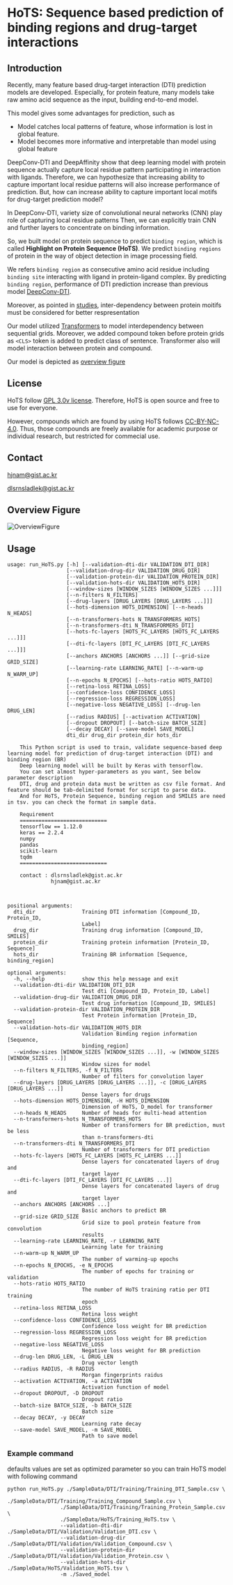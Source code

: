 # HoTS: Sequence based prediction of binding regions and drug-target interactions

## Introduction

Recently, many feature based drug-target interaction (DTI) prediction models are developed.
Especially, for protein feature, many models take raw amino acid sequence as the input, building end-to-end model.

This model gives some advantages for prediction, such as

  * Model catches local patterns of feature, whose information is lost in global feature. 
  * Model becomes more informative and interpretable than model using global feature

DeepConv-DTI and DeepAffinity show that deep learning model with protein sequence actually capture local residue pattern participating in interaction with ligands.
Therefore, we can hypothesize that increasing ability to capture important local residue patterns will also increase performance of prediction.
But, how can increase ability to capture important local motifs for drug-target prediction model?

In DeepConv-DTI, variety size of convolutional neural networks (CNN) play role of capturing local residue patterns
Then, we can explicitly train CNN and further layers to concentrate on binding information.

So, we built model on protein sequence to predict ``binding region``, which is called **Highlight on Protein Sequence (HoTS)**.
We predict ``binding regions`` of protein in the way of object detection in image processing field.

We refers ``binding region`` as consecutive amino acid residue including ``binding site`` interacting with ligand in protein-ligand complex.
By predicting ``binding region``, performance of DTI prediction increase than previous model [DeepConv-DTI](https://journals.plos.org/ploscompbiol/article?id=10.1371/journal.pcbi.1007129).

Moreover, as pointed in [studies](https://www.researchgate.net/publication/335085389_Improved_fragment_sampling_for_ab_initio_protein_structure_prediction_using_deep_neural_networks), inter-dependency between protein moitifs must be considered for better respresentation

Our model utilized [Transformers](https://arxiv.org/abs/1706.03762) to model interdependency between sequential grids.
Moreover, we added compound token before protein grids as ``<CLS>`` token is added to predict class of sentence. Transformer also will model interaction between protein and compound.

Our model is depicted as [overview figure](Figures/Fig_1.jpg)

## License


HoTS follow [GPL 3.0v license](LICENSE). Therefore, HoTS is open source and free to use for everyone.

However, compounds which are found by using HoTS follows [CC-BY-NC-4.0](CC-BY-NC-SA-4.0). Thus, those compounds are freely available for academic purpose or individual research, but restricted for commecial use.

## Contact

hjnam@gist.ac.kr

dlsrnsladlek@gist.ac.kr


## Overview Figure

![OverviewFigure](Figures/Fig_1.jpg)

## Usage

```
usage: run_HoTS.py [-h] [--validation-dti-dir VALIDATION_DTI_DIR]
                   [--validation-drug-dir VALIDATION_DRUG_DIR]
                   [--validation-protein-dir VALIDATION_PROTEIN_DIR]
                   [--validation-hots-dir VALIDATION_HOTS_DIR]
                   [--window-sizes [WINDOW_SIZES [WINDOW_SIZES ...]]]
                   [--n-filters N_FILTERS]
                   [--drug-layers [DRUG_LAYERS [DRUG_LAYERS ...]]]
                   [--hots-dimension HOTS_DIMENSION] [--n-heads N_HEADS]
                   [--n-transformers-hots N_TRANSFORMERS_HOTS]
                   [--n-transformers-dti N_TRANSFORMERS_DTI]
                   [--hots-fc-layers [HOTS_FC_LAYERS [HOTS_FC_LAYERS ...]]]
                   [--dti-fc-layers [DTI_FC_LAYERS [DTI_FC_LAYERS ...]]]
                   [--anchors ANCHORS [ANCHORS ...]] [--grid-size GRID_SIZE]
                   [--learning-rate LEARNING_RATE] [--n-warm-up N_WARM_UP]
                   [--n-epochs N_EPOCHS] [--hots-ratio HOTS_RATIO]
                   [--retina-loss RETINA_LOSS]
                   [--confidence-loss CONFIDENCE_LOSS]
                   [--regression-loss REGRESSION_LOSS]
                   [--negative-loss NEGATIVE_LOSS] [--drug-len DRUG_LEN]
                   [--radius RADIUS] [--activation ACTIVATION]
                   [--dropout DROPOUT] [--batch-size BATCH_SIZE]
                   [--decay DECAY] [--save-model SAVE_MODEL]
                   dti_dir drug_dir protein_dir hots_dir

    This Python script is used to train, validate sequence-based deep learning model for prediction of drug-target interaction (DTI) and binding region (BR)
    Deep learning model will be built by Keras with tensorflow.
    You can set almost hyper-parameters as you want, See below parameter description
    DTI, drug and protein data must be written as csv file format. And feature should be tab-delimited format for script to parse data.
    And for HoTS, Protein Sequence, binding region and SMILES are need in tsv. you can check the format in sample data. 

    Requirement
    ============================ 
    tensorflow == 1.12.0 
    keras == 2.2.4 
    numpy 
    pandas 
    scikit-learn 
    tqdm 
    ============================

    contact : dlsrnsladlek@gist.ac.kr
              hjnam@gist.ac.kr

    

positional arguments:
  dti_dir               Training DTI information [Compound_ID, Protein_ID,
                        Label]
  drug_dir              Training drug information [Compound_ID, SMILES]
  protein_dir           Training protein information [Protein_ID, Sequence]
  hots_dir              Training BR information [Sequence, binding_region]

optional arguments:
  -h, --help            show this help message and exit
  --validation-dti-dir VALIDATION_DTI_DIR
                        Test dti [Compound_ID, Protein_ID, Label]
  --validation-drug-dir VALIDATION_DRUG_DIR
                        Test drug information [Compound_ID, SMILES]
  --validation-protein-dir VALIDATION_PROTEIN_DIR
                        Test Protein information [Protein_ID, Sequence]
  --validation-hots-dir VALIDATION_HOTS_DIR
                        Validation Binding region information [Sequence,
                        binding_region]
  --window-sizes [WINDOW_SIZES [WINDOW_SIZES ...]], -w [WINDOW_SIZES [WINDOW_SIZES ...]]
                        Window sizes for model
  --n-filters N_FILTERS, -f N_FILTERS
                        Number of filters for convolution layer
  --drug-layers [DRUG_LAYERS [DRUG_LAYERS ...]], -c [DRUG_LAYERS [DRUG_LAYERS ...]]
                        Dense layers for drugs
  --hots-dimension HOTS_DIMENSION, -H HOTS_DIMENSION
                        Dimension of HoTS, D_model for transformer
  --n-heads N_HEADS     Number of heads for multi-head attention
  --n-transformers-hots N_TRANSFORMERS_HOTS
                        Number of transformers for BR prediction, must be less
                        than n-transformers-dti
  --n-transformers-dti N_TRANSFORMERS_DTI
                        Number of transformers for DTI prediction
  --hots-fc-layers [HOTS_FC_LAYERS [HOTS_FC_LAYERS ...]]
                        Dense layers for concatenated layers of drug and
                        target layer
  --dti-fc-layers [DTI_FC_LAYERS [DTI_FC_LAYERS ...]]
                        Dense layers for concatenated layers of drug and
                        target layer
  --anchors ANCHORS [ANCHORS ...]
                        Basic anchors to predict BR
  --grid-size GRID_SIZE
                        Grid size to pool protein feature from convolution
                        results
  --learning-rate LEARNING_RATE, -r LEARNING_RATE
                        Learning late for training
  --n-warm-up N_WARM_UP
                        The number of warming-up epochs
  --n-epochs N_EPOCHS, -e N_EPOCHS
                        The number of epochs for training or validation
  --hots-ratio HOTS_RATIO
                        The number of HoTS training ratio per DTI training
                        epoch
  --retina-loss RETINA_LOSS
                        Retina loss weight
  --confidence-loss CONFIDENCE_LOSS
                        Confidence loss weight for BR prediction
  --regression-loss REGRESSION_LOSS
                        Regression loss weight for BR prediction
  --negative-loss NEGATIVE_LOSS
                        Negative loss weight for BR prediction
  --drug-len DRUG_LEN, -L DRUG_LEN
                        Drug vector length
  --radius RADIUS, -R RADIUS
                        Morgan fingerprints raidus
  --activation ACTIVATION, -a ACTIVATION
                        Activation function of model
  --dropout DROPOUT, -D DROPOUT
                        Dropout ratio
  --batch-size BATCH_SIZE, -b BATCH_SIZE
                        Batch size
  --decay DECAY, -y DECAY
                        Learning rate decay
  --save-model SAVE_MODEL, -m SAVE_MODEL
                        Path to save model
```


### Example command

defaults values are set as optimized parameter so you can train HoTS model with following command
 
```
python run_HoTS.py ./SampleData/DTI/Training/Training_DTI_Sample.csv \
                 ./SampleData/DTI/Training/Training_Compound_Sample.csv \ 
                 ./SampleData/DTI/Training/Training_Protein_Sample.csv \
                 ./SampleData/HoTS/Training_HoTS.tsv \ 
                 --validation-dti-dir  ./SampleData/DTI/Validation/Validation_DTI.csv \
                 --validation-drug-dir ./SampleData/DTI/Validation/Validation_Compound.csv \
                 --validation-protein-dir ./SampleData/DTI/Validation/Validation_Protein.csv \
                 --validation-hots-dir ./SampleData/HoTS/Validation_HoTS.tsv \ 
                 -m ./Saved_model
```
